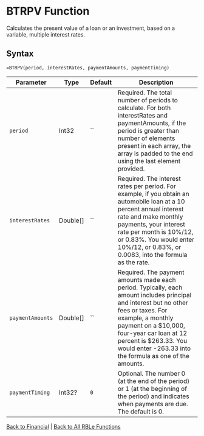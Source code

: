 # BTRPV Function

Calculates the present value of a loan or an investment, based on a variable, multiple interest rates.

## Syntax

```excel
=BTRPV(period, interestRates, paymentAmounts, paymentTiming)
```

Parameter | Type | Default | Description
---|---|---|---
`period` | Int32 | `` | Required. The total number of periods to calculate.  For both interestRates and paymentAmounts, if the period is greater than number of elements present in each array, the array is padded to the end using the last element provided.
`interestRates` | Double[] | `` | Required. The interest rates per period. For example, if you obtain an automobile loan at a 10 percent annual interest rate and make monthly payments, your interest rate per month is 10%/12, or 0.83%. You would enter 10%/12, or 0.83%, or 0.0083, into the formula as the rate.
`paymentAmounts` | Double[] | `` | Required. The payment amounts made each period. Typically, each amount includes principal and interest but no other fees or taxes. For example, a monthly payment on a $10,000, four-year car loan at 12 percent is $263.33. You would enter -263.33 into the formula as one of the amounts.
`paymentTiming` | Int32? | `0` | Optional. The number 0 (at the end of the period) or 1 (at the beginning of the period) and indicates when payments are due.  The default is 0.

[Back to Financial](RBLeFinancial.md) | [Back to All RBLe Functions](RBLe.md#function-documentation)